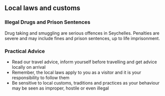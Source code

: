 ## Local laws and customs

### **Illegal Drugs and Prison Sentences**

Drug taking and smuggling are serious offences in Seychelles. Penalties are severe and may include fines and prison sentences, up to life imprisonment.

### **Practical Advice**

* Read our travel advice, inform yourself before travelling and get advice locally on arrival
* Remember, the local laws apply to you as a visitor and it is your responsibility to follow them
* Be sensitive to local customs, traditions and practices as your behaviour may be seen as improper, hostile or even illegal